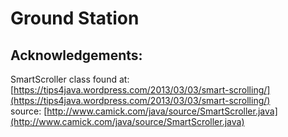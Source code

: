 Ground Station
==============

Acknowledgements:
-----------------
SmartScroller class found at:  
    [https://tips4java.wordpress.com/2013/03/03/smart-scrolling/](https://tips4java.wordpress.com/2013/03/03/smart-scrolling/)  
    source: [http://www.camick.com/java/source/SmartScroller.java](http://www.camick.com/java/source/SmartScroller.java)